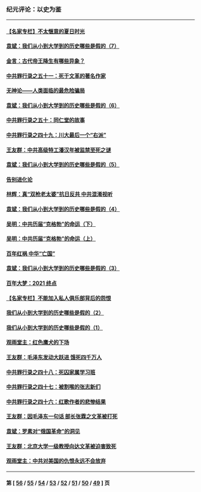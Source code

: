 ### 纪元评论：以史为鉴
---
#### [【名家专栏】不太惬意的夏日时光](../../pages/nsc1028/n13226398.md) 
#### [袁斌：我们从小到大学到的历史哪些是假的（7）](../../pages/nsc1028/n13227610.md) 
#### [金言：古代帝王降生有哪些异象？](../../pages/nsc1028/n13226435.md) 
#### [中共罪行录之五十一：死于文革的著名作家](../../pages/nsc1028/n13225932.md) 
#### [无神论——人类面临的最危险骗局](../../pages/nsc1028/n13196137.md) 
#### [袁斌：我们从小到大学到的历史哪些是假的（6）](../../pages/nsc1028/n13221126.md) 
#### [中共罪行录之五十：同仁堂的故事](../../pages/nsc1028/n13218798.md) 
#### [中共罪行录之四十九：川大最后一个“右派”](../../pages/nsc1028/n13216206.md) 
#### [王友群：中共高级特工潘汉年被监禁至死之谜](../../pages/nsc1028/n13210760.md) 
#### [袁斌：我们从小到大学到的历史哪些是假的（5）](../../pages/nsc1028/n13209835.md) 
#### [告别进化论](../../pages/nsc1028/n13196066.md) 
#### [林辉：真“双枪老太婆”抗日反共 中共混淆视听](../../pages/nsc1028/n13208826.md) 
#### [袁斌：我们从小到大学到的历史哪些是假的（4）](../../pages/nsc1028/n13204742.md) 
#### [吴明：中共历届“克格勃”的命运（下）](../../pages/nsc1028/n13200899.md) 
#### [吴明：中共历届“克格勃”的命运（上）](../../pages/nsc1028/n13198300.md) 
#### [百年红祸 中华“亡国”](../../pages/nsc1028/n13192762.md) 
#### [袁斌：我们从小到大学到的历史哪些是假的（3）](../../pages/nsc1028/n13193945.md) 
#### [百年大梦：2021 终点](../../pages/nsc1028/n13190519.md) 
#### [【名家专栏】不能加入私人俱乐部背后的怨恨](../../pages/nsc1028/n13186855.md) 
#### [我们从小到大学到的历史哪些是假的（2）](../../pages/nsc1028/n13186560.md) 
#### [我们从小到大学到的历史哪些是假的（1）](../../pages/nsc1028/n13181650.md) 
#### [观雨堂主：红色鹰犬的下场](../../pages/nsc1028/n13180822.md) 
#### [王友群：毛泽东发动大跃进 饿死四千万人](../../pages/nsc1028/n13177158.md) 
#### [中共罪行录之四十八：死囚家属学习班](../../pages/nsc1028/n13177975.md) 
#### [中共罪行录之四十七：被割喉的张志新们](../../pages/nsc1028/n13175568.md) 
#### [中共罪行录之四十六：红歌作者的悲惨结果](../../pages/nsc1028/n13172779.md) 
#### [王友群：因毛泽东一句话 部长张霖之文革被打死](../../pages/nsc1028/n13161711.md) 
#### [袁斌：罗素对“俄国革命”的洞见](../../pages/nsc1028/n13159737.md) 
#### [王友群：北京大学一级教授向达文革被迫害致死](../../pages/nsc1028/n13150966.md) 
#### [观雨堂主：中共对美国的仇恨永远不会放弃](../../pages/nsc1028/n13149032.md) 

---
#### 第 [ [56](./56.md) / [55](./55.md) / [54](./54.md) / [53](./53.md) / [52](./52.md) / [51](./51.md) / [50](./50.md) / [49](./49.md) ] 页
